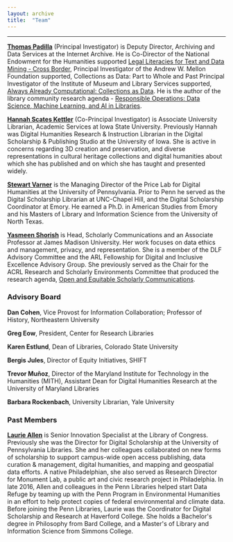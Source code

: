 ```yaml
---
layout: archive
title:  "Team"
---
```

---
[**Thomas Padilla**](http://www.thomaspadilla.org/) (Principal Investigator) is Deputy Director, Archiving and Data Services at the Internet Archive. He is Co-Director of the National Endowment for the Humanities supported [Legal Literacies for Text and Data Mining - Cross Border](https://blog.archive.org/2022/08/16/lltdmx/), Principal Investigator of the Andrew W. Mellon Foundation supported, Collections as Data: Part to Whole and Past Principal Investigator of the Institute of Museum and Library Services supported, [Always Already Computational: Collections as Data](https://collectionsasdata.github.io/). He is the author of the library community research agenda - [Responsible Operations: Data Science, Machine Learning, and AI in Libraries](http://oc.lc/responsibleoperations).

[**Hannah Scates Kettler**](https://hannahscateskettler.com/) (Co-Principal Investigator) is Associate University Librarian, Academic Services at Iowa State University. Previously Hannah was Digital Humanities Research & Instruction Librarian in the Digital Scholarship & Publishing Studio at the University of Iowa. She is active in concerns regarding 3D creation and preservation, and diverse representations in cultural heritage collections and digital humanities about which she has published and on which she has taught and presented widely.

[**Stewart Varner**](https://stewartvarner.com/) is the Managing Director of the Price Lab for Digital Humanities at the University of Pennsylvania. Prior to Penn he served as the Digital Scholarship Librarian at UNC-Chapel Hill, and the Digital Scholarship Coordinator at Emory. He earned a Ph.D. in American Studies from Emory and his Masters of Library and Information Science from the University of North Texas.

[**Yasmeen Shorish**](https://sites.lib.jmu.edu/yasmeen/) is Head, Scholarly Communications and an Associate Professor at James Madison University. Her work focuses on data ethics and management, privacy, and representation. She is a member of the DLF Advisory Committee and the ARL Fellowship for Digital and Inclusive Excellence Advisory Group. She previously served as the Chair for the ACRL Research and Scholarly Environments Committee that produced the research agenda, [Open and Equitable Scholarly Communications](http://www.ala.org/acrl/publications/booksanddigitalresources/digital/oesc).

### Advisory Board

**Dan Cohen**, Vice Provost for Information Collaboration; Professor of History, Northeastern University


**Greg Eow**, President, Center for Research Libraries


**Karen Estlund**, Dean of Libraries, Colorado State University 


**Bergis Jules**, Director of Equity Initiatives, SHIFT


**Trevor Muñoz**, Director of the Maryland Institute for Technology in the Humanities (MITH), Assistant Dean for Digital Humanities Research at the University of Maryland Libraries


**Barbara Rockenbach**, University Librarian, Yale University

### Past Members

[**Laurie Allen**](http://www.laurieallen.org/) is Senior Innovation Specialist at the Library of Congress. Previously she was the Director for Digital Scholarship at the University of Pennsylvania Libraries. She and her colleagues collaborated on new forms of scholarship to support campus-wide open access publishing, data curation & management, digital humanities, and mapping and geospatial data efforts. A native Philadelphian, she also served as Research Director for Monument Lab, a public art and civic research project in Philadelphia. In late 2016, Allen and colleagues in the Penn Libraries helped start Data Refuge by teaming up with the Penn Program in Environmental Humanities in an effort to help protect copies of federal environmental and climate data.  Before joining the Penn Libraries, Laurie was the Coordinator for Digital Scholarship and Research at Haverford College. She holds a Bachelor's degree in Philosophy from Bard College, and a Master's of Library and Information Science from Simmons College.
